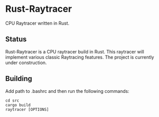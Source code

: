 # Rust-Raytracer
CPU Raytracer written in Rust.

Status
------
Rust-Raytracer is a CPU raytracer build in Rust. This raytracer will implement various classic Raytracing features. The project is currently under construction.

Building
--------
Add path to .bashrc and then run the following commands:

``` {.sourceCode .sh}
cd src
cargo build
raytracer [OPTIONS]
```
